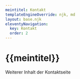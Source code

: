 ```yaml
---
meintitel: Kontakt
templateEngineOverride: njk, md
layout: base.njk
eleventyNavigation:
  key: Kontakt
  order: 2
---
```


# {{meintitel}}

Weiterer Inhalt der Kontaktseite
